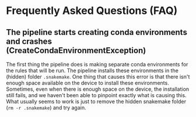 # Frequently Asked Questions (FAQ)

## The pipeline starts creating conda environments and crashes (CreateCondaEnvironmentException)
The first thing the pipeline does is making separate conda environments for the rules that will be run. The pipeline installs these environments in the (hidden) folder `.snakemake`. One thing that causes this error is that there isn't enough space available on the device to install these environments. Sometimes, even when there is enough space on the device, the installation still fails, and we haven't been able to pinpoint exactly what is causing this. What usually seems to work is just to remove the hidden snakemake folder (`rm -r .snakemake`) and try again. 
